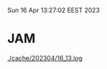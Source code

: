 Sun 16 Apr 13:27:02 EEST 2023
# JAM
<a href='./cache/202304/16_13.log'>./cache/202304/16_13.log</a>
